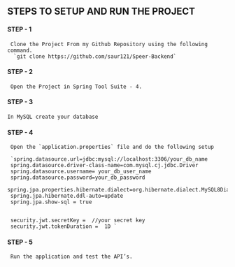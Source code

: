 ##               STEPS TO SETUP AND RUN THE PROJECT

#### STEP - 1 
     Clone the Project From my Github Repository using the following command.
      `git clone https://github.com/saur121/Speer-Backend`

#### STEP - 2
     Open the Project in Spring Tool Suite - 4.

#### STEP - 3
    In MySQL create your database

#### STEP - 4
     Open the `application.properties` file and do the following setup

     `spring.datasource.url=jdbc:mysql://localhost:3306/your_db_name
     spring.datasource.driver-class-name=com.mysql.cj.jdbc.Driver
     spring.datasource.username= your_db_user_name
     spring.datasource.password=your_db_password
     spring.jpa.properties.hibernate.dialect=org.hibernate.dialect.MySQL8Dialect
     spring.jpa.hibernate.ddl-auto=update
     spring.jpa.show-sql = true


     security.jwt.secretKey =  //your secret key
     security.jwt.tokenDuration =  1D `

#### STEP - 5
     Run the application and test the API’s.
